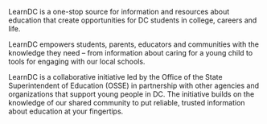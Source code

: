 LearnDC is a one-stop source for information and resources about education that create opportunities for DC students in college, careers and life.

LearnDC empowers students, parents, educators and communities with the knowledge they need – from information about caring for a young child to tools for engaging with our local schools.

LearnDC is a collaborative initiative led by the Office of the State Superintendent of Education (OSSE) in partnership with other agencies and organizations that support young people in DC. The initiative builds on the knowledge of our shared community to put reliable, trusted information about education at your fingertips.
